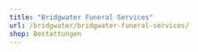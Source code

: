 ```yaml
---
title: "Bridgwater Funeral Services"
url: /bridgwater/bridgwater-funeral-services/
shop: Bestattungen
---
```


